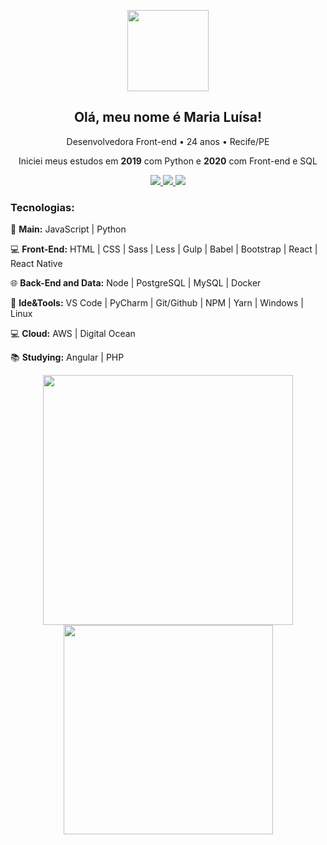 <p align="center">
  <img src="https://cdn.glitch.com/d18144e1-0b37-4b94-89bf-b9ba5d7222d0%2Fgif.gif?v=1625329518456" width="130"> 
</p>
<h2 align="center">Olá, meu nome é Maria Luísa!</h2>
<p align="center">Desenvolvedora Front-end • 24 anos • Recife/PE</p>
<p align="center">Iniciei meus estudos em <strong>2019</strong> com Python e <strong>2020</strong> com Front-end e SQL</p>

<div align="center">
  <a href="https://www.linkedin.com/in/maluhcosta/">
    <img src="https://img.shields.io/badge/LinkedIn-0077B5?style=for-the-badge&logo=linkedin&logoColor=white"/>
  </a>
  
   <a href="https://malu-website.vercel.app/">
    <img src="https://img.shields.io/badge/Portfolio-E4405F?style=for-the-badge&logo=youtube-gaming&logoColor=white"/>
  </a>
  
   <a href="https://www.instagram.com/maluhcosta/">
    <img src="https://img.shields.io/badge/Instagram-FF8C00?style=for-the-badge&logo=instagram&logoColor=white"/>
  </a>
</div>

### Tecnologias:
<p>👑 <b>Main:</b> JavaScript | Python</p>
<p>💻 <b>Front-End:</b> HTML | CSS | Sass | Less | Gulp | Babel | Bootstrap | React | React Native</p>
<p>🌐 <b>Back-End and Data:</b> Node | PostgreSQL | MySQL | Docker</p>
<p>🔧 <b>Ide&Tools:</b> VS Code | PyCharm | Git/Github | NPM | Yarn | Windows | Linux</p>
<p>💻 <b>Cloud:</b> AWS | Digital Ocean</p>
<p>📚 <b>Studying:</b> Angular | PHP</p>

<div align="center">
  <a href="https://github.com/anuraghazra/convoychat">
    <img src="https://github-readme-stats.vercel.app/api?username=maluhcosta&show_icons=true&theme=radical" width="400" />
  </a>
  
  <a href="https://github.com/anuraghazra/github-readme-stats">
    <img src="https://github-readme-stats.vercel.app/api/top-langs/?username=maluhcosta&layout=compact&theme=radical" width="335" />
  </a>
 </div>
